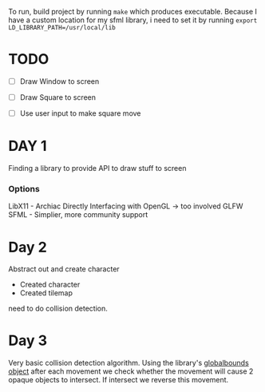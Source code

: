 

To run, build project by running `make` which produces executable. Because I have a custom location for my sfml library, i need to set it by running `export LD_LIBRARY_PATH=/usr/local/lib`


# TODO

- [ ] Draw Window to screen
- [ ] Draw Square to screen
- [ ] Use user input to make square move


# DAY 1

Finding a library to provide API to draw stuff to screen

### Options
 
LibX11 - Archiac
Directly Interfacing with OpenGL -> too involved
GLFW
SFML - Simplier, more community support


# Day 2
Abstract out and create character
- Created character
- Created tilemap

need to do collision detection.

# Day 3

Very basic collision detection algorithm. Using the library's [globalbounds object](https://www.sfml-dev.org/tutorials/2.5/graphics-transform.php) after each movement we check whether the movement will cause 2 opaque objects to intersect. If intersect we reverse this movement.



